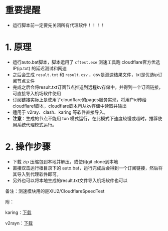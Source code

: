 # 重要提醒
- 运行脚本前一定要先关闭所有代理软件！！！！

# 1. 原理
- 运行auto.bat脚本，脚本运用了 `cftest.exe` 测速工具跑 cloudflare官方优选IP(ip.txt) 的延迟测试和网速
- 之后会生成 `result.txt` 和 `result.csv` ，csv是测速结果文件，txt是优选ip订阅节点文件
- 完成之后会将result.txt订阅节点推送到远程kv存储中，并得到一个订阅链接，可直接导入机场软件使用
- 订阅链接实际上是使用了cloudflare的pages服务实现，将用户id传给cloudflaref脚本，cloudflare脚本再从kv存储中读取并输出
- 适用于 v2ray、clash、karing 等软件直接导入。
- **注意**：生成的节点不能用 tun 模式运行，在此模式下速度较慢或超时，推荐使用系统代理模式运行。

# 2. 操作步骤
- 下载 zip 压缩包到本地并解压，或使用git clone到本地
- 直接双击运行根目录下的 auto.bat，运行完成后会得到一个订阅链接，然后将其导入到代理软件即可。
- 另外也可以将本地生成的result.txt文件导入机场软件也可以

备注：测速模块用的是XIU2/CloudflareSpeedTest

附：

karing：[下载](https://github.com/KaringX/karing/releases)

v2rayn：[下载](https://github.com/2dust/v2rayN/releases)
